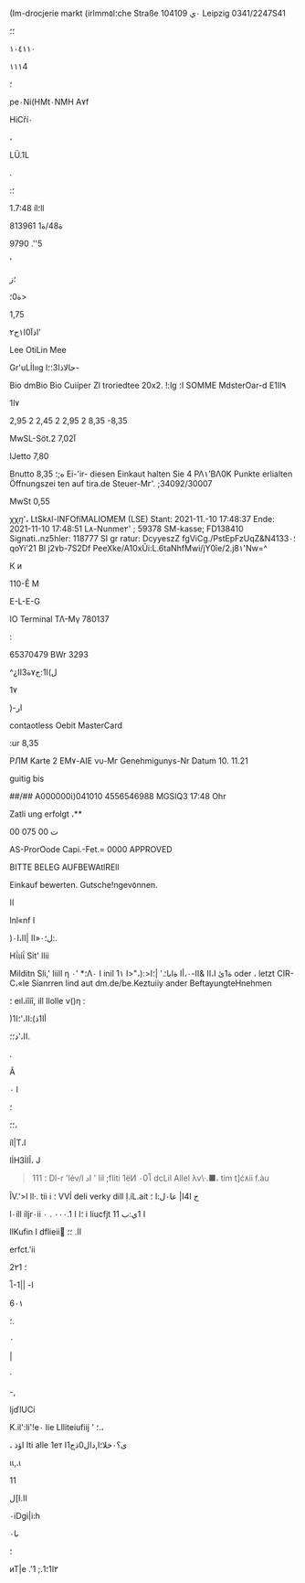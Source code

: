 (Im-drocjerie markt
(irlmm٥l؛che Straße 1٠ي
04109  Leipzig
0341/2247S41

 ؛؛

١٠٤١١٠

١١١4

؛

pe٠Ni(HMt٠NMH
A٧f

HiCří٠

،

LÜ.1L

.

:؛

1.7:48 íl؛ll

813961  1ة48/ة

9790 .''5

 '

؛ز

 ة0؛>

1,75

 اذآ0ا١ج٢'

Lee  OtiLin  Mee

Gr'uLİIııg  حالاذا3؛؛ا-

Bio
dmBio
Bio  Cuiíper  Zl troriedtee  20x2. !:lg
 ا؛
SOMME
MdsterOar-d  Ε1ΙΙ٩

1٧ا

2,95  2
2,45  2
2,95  2
8,35
-8,35

MwSL-Söt.2
7,02آ

IJetto
7,80

Bnutto
ه;؛
8,35
Ei-'ir-  diesen  Einkaut  halten  Sie
4  ΡΛ١’ΒΛ0Κ  Punkte  erlialten
Öffnungszei ten  auf  tira.de
Steuer-Мг'.  ;34092/30007

MwSt
0,55

χχ*η*'،  LtSk٨l-INFOfíMALIOMEM  (LSE)
Stant:
2021-11.-10  17:48:37
Ende:
2021-11-10  17:48:51
L٨-Nunme٢' ;  59378
SM-kasse;  FD138410
Signati.،nz5hler:  118777  SI gr ratur:  DcyyeszZ
fgViCg./PstEpFzUqZ&N4133؛٠ qoYi'21 Bl j2٧b-7S2Df
PeeXke/A10xŨi:L.6taNhfMwi/jY0ĩe/2.j8١'Nw=^

К и

110-Ě M

E-L-E-G

IO
Terminal
ΤΛ-Μγ  780137

:

65370479
BWr  3293

^¿ل)ا1:ج٧ة3اا

1٧

)-ار

contaotless
Oebit  MasterCard

:ur  8,35

РЛМ
Karte  2
ΕΜ٧-ΑΙΕ
νυ-Мг
Genehmigunys-Nr
Datum  10. 11.21

guitig  bis

##/##
Α000000ί)041010
4556546988
MGSIQ3
17:48  Ohr

Zatli ung  erfolgt  ،**

00 075 00 ت

AS-ProrOode
Capi.-Fet.=  0000
APPROVED

BITTE  BELEG  AUFBEWAtlREll

Einkauf bewerten.
Gutsche!ngev٥nnen.

اا

lnl«nf  ا

)ل؛٠«اا
|اا،ا٠:.

Ηΐιίΐ Sit' llii

Milditn Sli,'  Iiill  η
؛*
'٠Λ٠
I inil
 ة1ئ
ا،اا
 &اا-٠،أا
ةابا؛.'
 |؛ا<:(،"<ا
1١ oder  ،
letzt CIR-C،«le Síanrren lind aut dm.de/be.Keztuiiy
ander  BeftayungteHnehmen

؛
eıl،iîiî,
ill  Ilolle ν()η :

 )1أا1ذ):اا،'؛ا

اا،'د؛؛.

.

Â

٠ l

؛

؛؛،

íl|T،l

lİH3İIÎ، J
>؛
 111 Dl-r  'lẻv/l
اد
'
lil ;fliti 1ёИ
٠0โ dcLil Allel
λν\·.■،  tim  t]ć٨ii  f.àu

ÎV.'>l ll·.  tii
i
؛
VVÍ  deli  verky  dill  Ị.íL.ait
ج
 ا4ا|
عا٠ل:ا
؛

l٠íll íljr٠ii ٠٠٠
.
٠.1
 ؛ا
ا
i liucfjt
ا
 1ي:ب
11

llKufin
I dflieii  ًاا.
؛؛

erfct.'ii

 ؛
2٢1

โ-1||
 -ا

6٠١

 ؛.

 ٠

|

·

-,

ljďlUCi

K.il':li'!e٠
lie  Llliteiufiij
 '
 ؛.،

،
 اؤذ
Iti  alle  1ет
 ى؟٠خلا؛ا,دال0ذج1ا

ιι,.ι

11

اا.ا]ل

٠iDgi|i:h

 ىا٠

؛

иТ|е
.'1
 ;.٢ا1؛1

